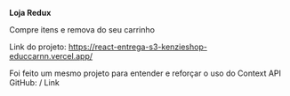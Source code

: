 **Loja Redux**

Compre itens e remova do seu carrinho

Link do projeto: https://react-entrega-s3-kenzieshop-educcarnn.vercel.app/

Foi feito um mesmo projeto para entender e reforçar o uso do Context API
GitHub: / Link

